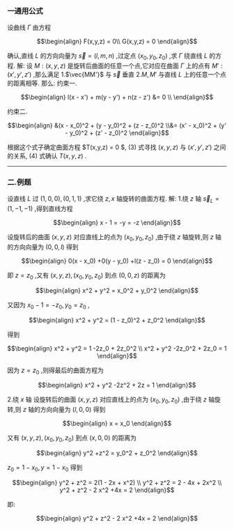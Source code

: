 ### 一通用公式
设曲线 $\Gamma$ 由方程

$$\begin{align}
    F(x,y,z) = 0\\
    G(x,y,z) = 0 
\end{align}$$

确认,直线 $L$ 的方向向量为 $\vec{s} = (l,m,n)$ ,过定点 $(x_0 , y_0 ,z_0)$ ,求 $\Gamma$ 绕直线 $L$ 的方程.
解:
设 $M:(x,y,z)$ 是旋转后曲面的任意一个点,它对应在曲面 $\Gamma$ 上的点有 $M':(x',y',z')$ ,那么满足
1.$\vec{MM'}$ 与 $\vec{s}$ 垂直
2.$M,M'$ 与直线 $L$ 上的任意一个点的距离相等.
那么:
约束一.

$$\begin{align}
    l(x - x') + m(y - y') + n(z - z') &= 0 \\
\end{align}$$

约束二.

$$\begin{align}
    &(x - x_0)^2 + (y - y_0)^2 + (z - z_0)^2 \\&= (x' - x_0)^2 + (y' - y_0)^2 + (z' - z_0)^2
\end{align}$$

根据这个式子确定曲面方程 $T(x,y,z) = 0 $, $(3)$ 式寻找 $(x,y,z)$ 与 $(x',y',z')$ 之间的关系, $(4)$ 式确认 $T(x,y,z)$ .



---
### 二.例题
设直线 $L$ 过 $(1,0,0),(0,1,1)$ ,求它绕 $z,x$ 轴旋转的曲面方程.
解:
1.绕 $z$ 轴
$\vec{s}_L = (1,-1,-1)$ ,得到直线方程

$$\begin{align}
    x - 1 = -y = -z
\end{align}$$

设旋转后的曲面 $(x,y,z)$ 对应直线上的点为 $(x_0,y_0,z_0)$ ,由于绕 $z$ 轴旋转,则 $z$ 轴的方向向量为 $(0,0,l)$ 得到

$$\begin{align}
    0(x - x_0) +0(y - y_0) +l(z - z_0) = 0
\end{align}$$

即 $z = z_0$ ,又有 $(x,y,z),(x_0,y_0,z_0)$ 到点 $(0,0,z)$ 的距离为

$$\begin{align}
    x^2 + y^2 = x_0^2 + y_0^2
\end{align}$$

又因为 $x_0 - 1 =  -z_0 , y_0 = z_0$ ,

$$\begin{align}
    x^2 + y^2 = (1 - z_0)^2 + z_0^2  
\end{align}$$

得到

$$\begin{align}
    x^2 + y^2 = 1 -2z_0 + 2z_0^2 \\
    x^2 + y^2 -2z_0^2 + 2z_0 = 1
\end{align}$$

因为 $z =  z_0$ ,则得最后的曲面方程为

$$\begin{align}
    x^2 + y^2 -2z^2 + 2z = 1
\end{align}$$

2.绕 $x$ 轴
设旋转后的曲面 $(x,y,z)$ 对应直线上的点为 $(x_0,y_0,z_0)$ ,由于绕 $z$ 轴旋转,则 $z$ 轴的方向向量为 $(l,0,0)$ 得到

$$\begin{align}
    x = x_0
\end{align}$$

又有 $(x,y,z),(x_0,y_0,z_0)$ 到点 $(x,0,0)$ 的距离为

$$\begin{align}
    y^2 +z^2 = y_0^2 + z_0^2
\end{align}$$

$z _0 = 1 - x_0 , y = 1 - x_0$ 得到

$$\begin{align}
    y^2 + z^2  = 2(1 - 2x + x^2) \\ 
    y^2 + z^2  = 2 - 4x + 2x^2 \\
    y^2 + z^2 - 2 x^2 +4x = 2
\end{align}$$

即:

$$\begin{align}
    y^2 + z^2 - 2 x^2 +4x = 2
\end{align}$$